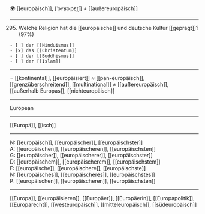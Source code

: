🌍 [[europäisch]], [ˈɔʏʁoˌpɛɪ̯ʃ] ≠ [[außereuropäisch]]

---

295. Welche Religion hat die [[europäische]] und deutsche Kultur [[geprägt]]? (97%)


    - [ ] der [[Hinduismus]]
    - [x] das [[Christentum]]
    - [ ] der [[Buddhismus]]
    - [ ] der [[Islam]]

---

= [[kontinental]], [[europäisiert]]
≈ [[pan-europäisch]], [[grenzüberschreitend]], [[multinational]]
≠ [[außereuropäisch]], [[außerhalb Europas]], [[nichteuropäisch]]

---

European

---

[[Europä]], [[isch]]

---

N: [[europäisch]], [[europäischer]], [[europäischster]]  
A: [[europäischen]], [[europäischeren]], [[europäischsten]]  
G: [[europäischer]], [[europäischerer]], [[europäischster]]  
D: [[europäischem]], [[europäischerem]], [[europäischstem]]  
F: [[europäische]], [[europäischere]], [[europäischste]]  
N: [[europäisches]], [[europäischeres]], [[europäischstes]]  
P: [[europäischen]], [[europäischeren]], [[europäischsten]]

---

[[Europa]], [[europäisieren]], [[Europäer]], [[Europäerin]], [[Europapolitik]], [[Europarecht]], [[westeuropäisch]], [[mitteleuropäisch]], [[südeuropäisch]]
